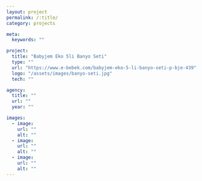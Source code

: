 ```yaml
---
layout: project
permalink: /:title/
category: projects

meta:
  keywords: ""

project:
  title: "Babyjem Eko 5li Banyo Seti"
  type: ""
  url: "https://www.e-bebek.com/babyjem-eko-5-li-banyo-seti-p-bje-439"
  logo: "/assets/images/banyo-seti.jpg"
  tech: ""

agency:
  title: ""
  url: ""
  year: ""

images:
  - image:
    url: ""
    alt: ""
  - image:
    url: ""
    alt: ""
  - image:
    url: ""
    alt: ""
---
```

<p></p>
